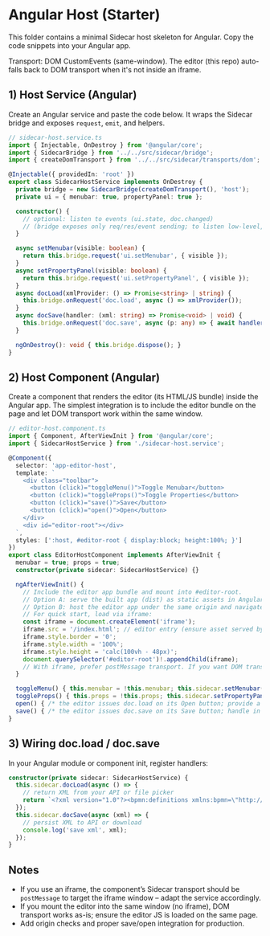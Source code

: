 # Angular Host (Starter)

This folder contains a minimal Sidecar host skeleton for Angular. Copy the code snippets into your Angular app.

Transport: DOM CustomEvents (same-window). The editor (this repo) auto-falls back to DOM transport when it's not inside an iframe.

## 1) Host Service (Angular)

Create an Angular service and paste the code below. It wraps the Sidecar bridge and exposes `request`, `emit`, and helpers.

```ts
// sidecar-host.service.ts
import { Injectable, OnDestroy } from '@angular/core';
import { SidecarBridge } from '../../src/sidecar/bridge';
import { createDomTransport } from '../../src/sidecar/transports/dom';

@Injectable({ providedIn: 'root' })
export class SidecarHostService implements OnDestroy {
  private bridge = new SidecarBridge(createDomTransport(), 'host');
  private ui = { menubar: true, propertyPanel: true };

  constructor() {
    // optional: listen to events (ui.state, doc.changed)
    // (bridge exposes only req/res/event sending; to listen low-level, use transport directly if needed)
  }

  async setMenubar(visible: boolean) {
    return this.bridge.request('ui.setMenubar', { visible });
  }
  async setPropertyPanel(visible: boolean) {
    return this.bridge.request('ui.setPropertyPanel', { visible });
  }
  async docLoad(xmlProvider: () => Promise<string> | string) {
    this.bridge.onRequest('doc.load', async () => xmlProvider());
  }
  async docSave(handler: (xml: string) => Promise<void> | void) {
    this.bridge.onRequest('doc.save', async (p: any) => { await handler(String(p?.xml || '')); return { ok: true }; });
  }

  ngOnDestroy(): void { this.bridge.dispose(); }
}
```

## 2) Host Component (Angular)

Create a component that renders the editor (its HTML/JS bundle) inside the Angular app. The simplest integration is to include the editor bundle on the page and let DOM transport work within the same window.

```ts
// editor-host.component.ts
import { Component, AfterViewInit } from '@angular/core';
import { SidecarHostService } from './sidecar-host.service';

@Component({
  selector: 'app-editor-host',
  template: `
    <div class="toolbar">
      <button (click)="toggleMenu()">Toggle Menubar</button>
      <button (click)="toggleProps()">Toggle Properties</button>
      <button (click)="save()">Save</button>
      <button (click)="open()">Open</button>
    </div>
    <div id="editor-root"></div>
  `,
  styles: [':host, #editor-root { display:block; height:100%; }']
})
export class EditorHostComponent implements AfterViewInit {
  menubar = true; props = true;
  constructor(private sidecar: SidecarHostService) {}

  ngAfterViewInit() {
    // Include the editor app bundle and mount into #editor-root.
    // Option A: serve the built app (dist) as static assets in Angular and inject a script tag here.
    // Option B: host the editor app under the same origin and navigate into it (router outlet).
    // For quick start, load via iframe:
    const iframe = document.createElement('iframe');
    iframe.src = '/index.html'; // editor entry (ensure asset served by Angular dev/prod server)
    iframe.style.border = '0';
    iframe.style.width = '100%';
    iframe.style.height = 'calc(100vh - 48px)';
    document.querySelector('#editor-root')!.appendChild(iframe);
    // With iframe, prefer postMessage transport. If you want DOM transport, load the editor into the same window.
  }

  toggleMenu() { this.menubar = !this.menubar; this.sidecar.setMenubar(this.menubar); }
  toggleProps() { this.props = !this.props; this.sidecar.setPropertyPanel(this.props); }
  open() { /* the editor issues doc.load on its Open button; provide a handler in the service */ }
  save() { /* the editor issues doc.save on its Save button; handle in the service */ }
}
```

## 3) Wiring doc.load / doc.save

In your Angular module or component init, register handlers:

```ts
constructor(private sidecar: SidecarHostService) {
  this.sidecar.docLoad(async () => {
    // return XML from your API or file picker
    return `<?xml version="1.0"?><bpmn:definitions xmlns:bpmn=\"http://www.omg.org/spec/BPMN/20100524/MODEL\"><bpmn:process id=\"P\"/></bpmn:definitions>`;
  });
  this.sidecar.docSave(async (xml) => {
    // persist XML to API or download
    console.log('save xml', xml);
  });
}
```

## Notes
- If you use an iframe, the component’s Sidecar transport should be `postMessage` to target the iframe window – adapt the service accordingly.
- If you mount the editor into the same window (no iframe), DOM transport works as-is; ensure the editor JS is loaded on the same page.
- Add origin checks and proper save/open integration for production.
